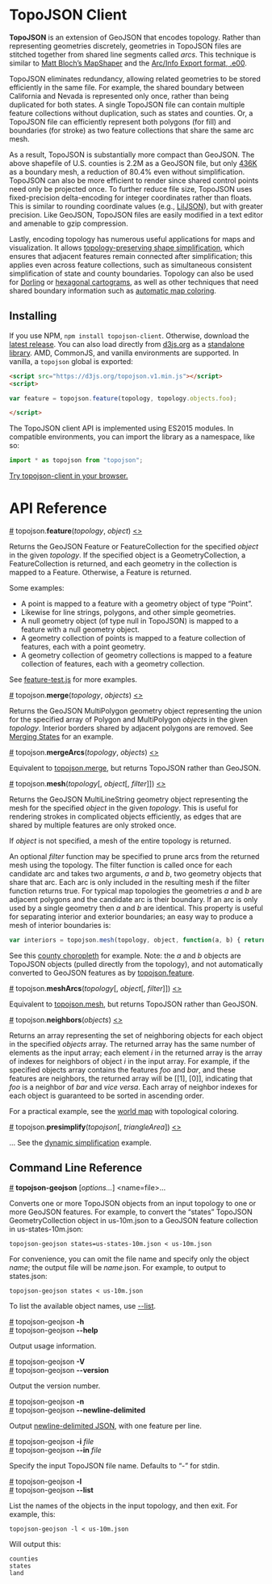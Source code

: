 # TopoJSON Client

**TopoJSON** is an extension of GeoJSON that encodes topology. Rather than representing geometries discretely, geometries in TopoJSON files are stitched together from shared line segments called *arcs*. This technique is similar to [Matt Bloch’s MapShaper](http://www.cartogis.org/docs/proceedings/2006/bloch_harrower.pdf
) and the [Arc/Info Export format, .e00](http://indiemaps.com/blog/2009/02/e00parser-an-actionscript-3-parser-for-the-arcinfo-export-topological-gis-format/).

TopoJSON eliminates redundancy, allowing related geometries to be stored efficiently in the same file. For example, the shared boundary between California and Nevada is represented only once, rather than being duplicated for both states. A single TopoJSON file can contain multiple feature collections without duplication, such as states and counties. Or, a TopoJSON file can efficiently represent both polygons (for fill) and boundaries (for stroke) as two feature collections that share the same arc mesh.

As a result, TopoJSON is substantially more compact than GeoJSON. The above shapefile of U.S. counties is 2.2M as a GeoJSON file, but only [436K](https://bl.ocks.org/mbostock/4090870) as a boundary mesh, a reduction of 80.4% even without simplification. TopoJSON can also be more efficient to render since shared control points need only be projected once. To further reduce file size, TopoJSON uses fixed-precision delta-encoding for integer coordinates rather than floats. This is similar to rounding coordinate values (e.g., [LilJSON](https://github.com/migurski/LilJSON)), but with greater precision. Like GeoJSON, TopoJSON files are easily modified in a text editor and amenable to gzip compression.

Lastly, encoding topology has numerous useful applications for maps and visualization. It allows [topology-preserving shape simplification](https://bost.ocks.org/mike/simplify/), which ensures that adjacent features remain connected after simplification; this applies even across feature collections, such as simultaneous consistent simplification of state and county boundaries. Topology can also be used for [Dorling](http://www.ncgia.ucsb.edu/projects/Cartogram_Central/types.html) or [hexagonal cartograms](http://pitchinteractive.com/latest/tilegrams-more-human-maps/), as well as other techniques that need shared boundary information such as [automatic map coloring](https://bl.ocks.org/4188334).

## Installing

If you use NPM, `npm install topojson-client`. Otherwise, download the [latest release](https://github.com/topojson/topojson-client/releases/latest). You can also load directly from [d3js.org](https://d3js.org) as a [standalone library](https://d3js.org/topojson.v1.min.js). AMD, CommonJS, and vanilla environments are supported. In vanilla, a `topojson` global is exported:

```html
<script src="https://d3js.org/topojson.v1.min.js"></script>
<script>

var feature = topojson.feature(topology, topology.objects.foo);

</script>
```

The TopoJSON client API is implemented using ES2015 modules. In compatible environments, you can import the library as a namespace, like so:

```js
import * as topojson from "topojson";
```

[Try topojson-client in your browser.](https://tonicdev.com/npm/topojson-client)

# API Reference

<a name="feature" href="#feature">#</a> topojson.<b>feature</b>(<i>topology</i>, <i>object</i>) [<>](https://github.com/topojson/topojson-client/blob/master/src/feature.js "Source")

Returns the GeoJSON Feature or FeatureCollection for the specified *object* in the given *topology*. If the specified object is a GeometryCollection, a FeatureCollection is returned, and each geometry in the collection is mapped to a Feature. Otherwise, a Feature is returned.

Some examples:

* A point is mapped to a feature with a geometry object of type “Point”.
* Likewise for line strings, polygons, and other simple geometries.
* A null geometry object (of type null in TopoJSON) is mapped to a feature with a null geometry object.
* A geometry collection of points is mapped to a feature collection of features, each with a point geometry.
* A geometry collection of geometry collections is mapped to a feature collection of features, each with a geometry collection.

See [feature-test.js](https://github.com/topojson/topojson-client/blob/master/test/feature-test.js) for more examples.

<a name="merge" href="#merge">#</a> topojson.<b>merge</b>(<i>topology</i>, <i>objects</i>) [<>](https://github.com/topojson/topojson-client/blob/master/src/merge.js#L5 "Source")

Returns the GeoJSON MultiPolygon geometry object representing the union for the specified array of Polygon and MultiPolygon *objects* in the given *topology*. Interior borders shared by adjacent polygons are removed. See [Merging States](https://bl.ocks.org/mbostock/5416405) for an example.

<a name="mergeArcs" href="#mergeArcs">#</a> topojson.<b>mergeArcs</b>(<i>topology</i>, <i>objects</i>) [<>](https://github.com/topojson/topojson-client/blob/master/src/merge.js#L9 "Source")

Equivalent to [topojson.merge](#merge), but returns TopoJSON rather than GeoJSON.

<a name="mesh" href="#mesh">#</a> topojson.<b>mesh</b>(<i>topology</i>[, <i>object</i>[, <i>filter</i>]]) [<>](https://github.com/topojson/topojson-client/blob/master/src/mesh.js#L4 "Source")

Returns the GeoJSON MultiLineString geometry object representing the mesh for the specified *object* in the given *topology*. This is useful for rendering strokes in complicated objects efficiently, as edges that are shared by multiple features are only stroked once.

If *object* is not specified, a mesh of the entire topology is returned.

An optional *filter* function may be specified to prune arcs from the returned mesh using the topology. The filter function is called once for each candidate arc and takes two arguments, *a* and *b*, two geometry objects that share that arc. Each arc is only included in the resulting mesh if the filter function returns true. For typical map topologies the geometries *a* and *b* are adjacent polygons and the candidate arc is their boundary. If an arc is only used by a single geometry then *a* and *b* are identical. This property is useful for separating interior and exterior boundaries; an easy way to produce a mesh of interior boundaries is:

```js
var interiors = topojson.mesh(topology, object, function(a, b) { return a !== b; });
```

See this [county choropleth](https://bl.ocks.org/mbostock/4060606) for example. Note: the *a* and *b* objects are TopoJSON objects (pulled directly from the topology), and not automatically converted to GeoJSON features as by [topojson.feature](#feature).

<a name="meshArcs" href="#meshArcs">#</a> topojson.<b>meshArcs</b>(<i>topology</i>[, <i>object</i>[, <i>filter</i>]]) [<>](https://github.com/topojson/topojson-client/blob/master/src/mesh.js#L8 "Source")

Equivalent to [topojson.mesh](#mesh), but returns TopoJSON rather than GeoJSON.

<a name="neighbors" href="#neighbors">#</a> topojson.<b>neighbors</b>(<i>objects</i>) [<>](https://github.com/topojson/topojson-client/blob/master/src/neighbors.js "Source")

Returns an array representing the set of neighboring objects for each object in the specified *objects* array. The returned array has the same number of elements as the input array; each element *i* in the returned array is the array of indexes for neighbors of object *i* in the input array. For example, if the specified objects array contains the features *foo* and *bar*, and these features are neighbors, the returned array will be \[\[1\], \[0\]\], indicating that *foo* is a neighbor of *bar* and *vice versa*. Each array of neighbor indexes for each object is guaranteed to be sorted in ascending order.

For a practical example, see the [world map](https://bl.ocks.org/mbostock/4180634) with topological coloring.

<a name="presimplify" href="#presimplify">#</a> topojson.<b>presimplify</b>(<i>topojson</i>[, <i>triangleArea</i>]) [<>](https://github.com/topojson/topojson-client/blob/master/src/presimplify.js "Source")

… See the [dynamic simplification](https://bl.ocks.org/mbostock/6245977) example.

## Command Line Reference

<a name="topojson-geojson" href="#topojson-geojson">#</a> <b>topojson-geojson</b> [<i>options…</i>] &lt;name=file&gt;…

Converts one or more TopoJSON objects from an input topology to one or more GeoJSON features. For example, to convert the “states” TopoJSON GeometryCollection object in us-10m.json to a GeoJSON feature collection in us-states-10m.json:

```
topojson-geojson states=us-states-10m.json < us-10m.json
```

For convenience, you can omit the file name and specify only the object *name*; the output file will be *name*.json. For example, to output to states.json:

```
topojson-geojson states < us-10m.json
```

To list the available object names, use [--list](#topojson-geojson_list).

<a name="topojson-geojson_help" href="#topojson-geojson_help">#</a> topojson-geojson <b>-h</b>
<br><a href="#topojson-geojson_help">#</a> topojson-geojson <b>--help</b>

Output usage information.

<a name="topojson-geojson_version" href="#topojson-geojson_version">#</a> topojson-geojson <b>-V</b>
<br><a href="#topojson-geojson_version">#</a> topojson-geojson <b>--version</b>

Output the version number.

<a name="topojson-geojson_newline_delimited" href="#topojson-geojson_newline_delimited">#</a> topojson-geojson <b>-n</b>
<br><a href="#topojson-geojson_newline_delimited">#</a> topojson-geojson <b>--newline-delimited</b>

Output [newline-delimited JSON](http://ndjson.org/), with one feature per line.

<a name="topojson-geojson_in" href="#topojson-geojson_in">#</a> topojson-geojson <b>-i</b> <i>file</i>
<br><a href="#topojson-geojson_in">#</a> topojson-geojson <b>--in</b> <i>file</i>

Specify the input TopoJSON file name. Defaults to “-” for stdin.

<a name="topojson-geojson_list" href="#topojson-geojson_list">#</a> topojson-geojson <b>-l</b>
<br><a href="#topojson-geojson_list">#</a> topojson-geojson <b>--list</b>

List the names of the objects in the input topology, and then exit. For example, this:

```
topojson-geojson -l < us-10m.json
```

Will output this:

```
counties
states
land
```
